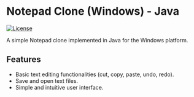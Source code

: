 # Notepad Clone (Windows) - Java

[![License](https://img.shields.io/badge/license-MIT-blue.svg)](LICENSE)

A simple Notepad clone implemented in Java for the Windows platform.

## Features

- Basic text editing functionalities (cut, copy, paste, undo, redo).
- Save and open text files.
- Simple and intuitive user interface.
